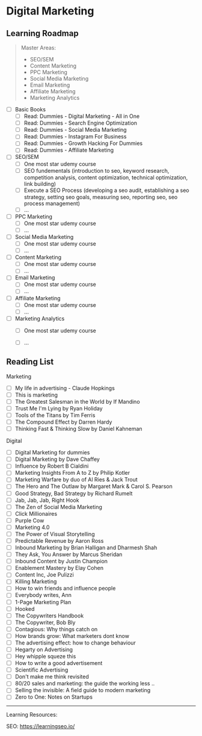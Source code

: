 # Digital Marketing

## Learning Roadmap

> Master Areas:
> - SEO/SEM
> - Content Marketing
> - PPC Marketing
> - Social Media Marketing
> - Email Marketing
> - Affiliate Marketing
> - Marketing Analytics

- [ ] Basic Books
  - [ ] Read: Dummies - Digital Marketing - All in One
  - [ ] Read: Dummies - Search Engine Optimization
  - [ ] Read: Dummies - Social Media Marketing
  - [ ] Read: Dummies - Instagram For Business
  - [ ] Read: Dummies - Growth Hacking For Dummies
  - [ ] Read: Dummies - Affiliate Marketing
- [ ] SEO/SEM
  - [ ] One most star udemy course
  - [ ] SEO fundementals (introduction to seo, keyword research, competition analysis, content optimization, technical optimization, link building)
  - [ ] Execute a SEO Process (developing a seo audit, establishing a seo strategy, setting seo goals, measuring seo, reporting seo, seo process management)
  - [ ] ...
- [ ] PPC Marketing
  - [ ] One most star udemy course
  - [ ] ...
- [ ] Social Media Marketing
  - [ ] One most star udemy course
  - [ ] ...
- [ ] Content Marketing
  - [ ] One most star udemy course
   - [ ] ...
- [ ] Email Marketing
  - [ ] One most star udemy course
  - [ ] ...
- [ ] Affiliate Marketing
  - [ ] One most star udemy course
  - [ ] ...
- [ ] Marketing Analytics
  - [ ] One most star udemy course
  - [ ] ...


## Reading List

Marketing
- [ ] My life in advertising - Claude Hopkings
- [ ] This is marketing
- [ ] The Greatest Salesman in the World by If Mandino
- [ ] Trust Me I'm Lying by Ryan Holiday
- [ ] Tools of the Titans by Tim Ferris
- [ ] The Compound Effect by Darren Hardy
- [ ] Thinking Fast & Thinking Slow by Daniel Kahneman

Digital
- [ ] Digital Marketing for dummies
- [ ] Digital Marketing by Dave Chaffey
- [ ] Influence by Robert B Cialdini
- [ ] Marketing Insights From A to Z by Philip Kotler
- [ ] Marketing Warfare by duo of Al Ries & Jack Trout
- [ ] The Hero and The Outlaw by Margaret Mark & Carol S. Pearson
- [ ] Good Strategy, Bad Strategy by Richard Rumelt
- [ ] Jab, Jab, Jab, Right Hook
- [ ] The Zen of Social Media Marketing
- [ ] Click Millionaires
- [ ] Purple Cow
- [ ] Marketing 4.0
- [ ] The Power of Visual Storytelling
- [ ] Predictable Revenue by Aaron Ross
- [ ] Inbound Marketing by Brian Halligan and Dharmesh Shah
- [ ] They Ask, You Answer by Marcus Sheridan
- [ ] Inbound Content by Justin Champion
- [ ] Enablement Mastery by Elay Cohen
- [ ] Content Inc, Joe Pulizzi
- [ ] Killing Marketing
- [ ] How to win friends and influence people
- [ ] Everybody writes, Ann
- [ ] 1-Page Marketing Plan
- [ ] Hooked
- [ ] The Copywriters Handbook
- [ ] The Copywriter, Bob Bly
- [ ] Contagious: Why things catch on
- [ ] How brands grow: What marketers dont know
- [ ] The advertising effect: how to change behaviour
- [ ] Hegarty on Advertising
- [ ] Hey whipple squeze this
- [ ] How to write a good advertisement
- [ ] Scientific Advertising
- [ ] Don't make me think revisited
- [ ] 80/20 sales and marketing: the guide the working less ..
- [ ] Selling the invisible: A field guide to modern marketing
- [ ] Zero to One: Notes on Startups

---

Learning Resources:

SEO: https://learningseo.io/
